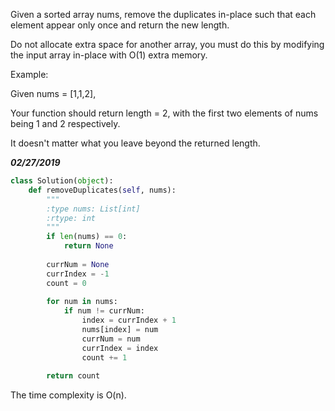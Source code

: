 Given a sorted array nums, remove the duplicates in-place such that each element appear only once and return the new length.

Do not allocate extra space for another array, you must do this by modifying the input array in-place with O(1) extra memory.

Example:

  Given nums = [1,1,2],

  Your function should return length = 2, with the first two elements of nums being 1 and 2 respectively.

  It doesn't matter what you leave beyond the returned length.
 
***02/27/2019*** 
```python
class Solution(object):
    def removeDuplicates(self, nums):
        """
        :type nums: List[int]
        :rtype: int
        """
        if len(nums) == 0:
            return None
        
        currNum = None
        currIndex = -1
        count = 0
        
        for num in nums:
            if num != currNum:
                index = currIndex + 1
                nums[index] = num
                currNum = num
                currIndex = index
                count += 1
                
        return count
```
The time complexity is O(n).

